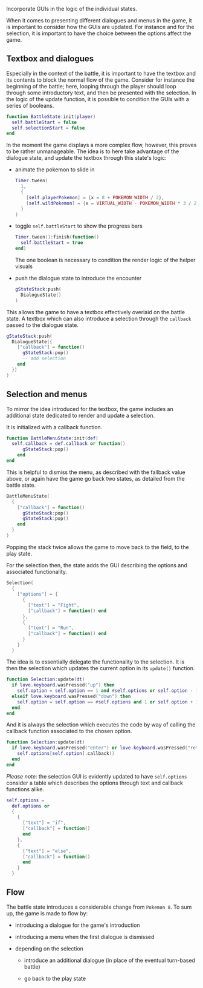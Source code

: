 Incorporate GUIs in the logic of the individual states.

When it comes to presenting different dialogues and menus in the game, it is important to consider how the GUIs are updated. For instance and for the selection, it is important to have the choice between the options affect the game.

## Textbox and dialogues

Especially in the context of the battle, it is important to have the textbox and its contents to block the normal flow of the game. Consider for instance the beginning of the battle; here, looping through the player should loop through some introductory text, and then be presented with the selection. In the logic of the update function, it is possible to condition the GUIs with a series of booleans.

```lua
function BattleState:init(player)
  self.battleStart = false
  self.selectionStart = false
end
```

In the moment the game displays a more complex flow, however, this proves to be rather unmanageable. The idea is to here take advantage of the dialogue state, and update the textbox through this state's logic:

- animate the pokemon to slide in

  ```lua
  Timer.tween(
    1,
    {
      [self.playerPokemon] = {x = 8 + POKEMON_WIDTH / 2},
      [self.wildPokemon] = {x = VIRTUAL_WIDTH - POKEMON_WIDTH * 3 / 2 - 8}
    }
  )
  ```

- toggle `self.battleStart` to show the progress bars

  ```lua
  Timer.tween():finish(function()
    self.battleStart = true
  end)
  ```

  The one boolean is necessary to condition the render logic of the helper visuals

- push the dialogue state to introduce the encounter

  ```lua
  gStateStack:push(
    DialogueState()
  )
  ```

This allows the game to have a textbox effectively overlaid on the battle state. A textbox which can also introduce a selection through the `callback` passed to the dialogue state.

```lua
gStateStack:push(
  DialogueState({
    ["callback"] = function()
      gStateStack:pop()
      -- add selection
    end
  })
)
```

## Selection and menus

To mirror the idea introduced for the textbox, the game includes an additional state dedicated to render and update a selection.

It is initialized with a callback function.

```lua
function BattleMenuState:init(def)
  self.callback = def.callback or function()
      gStateStack:pop()
    end
end
```

This is helpful to dismiss the menu, as described with the fallback value above, or again have the game go back two states, as detailed from the battle state.

```lua
BattleMenuState(
  {
    ["callback"] = function()
      gStateStack:pop()
      gStateStack:pop()
    end
  }
)
```

Popping the stack twice allows the game to move back to the field, to the play state.

For the selection then, the state adds the GUI describing the options and associated functionality.

```lua
Selection(
  {
    ["options"] = {
      {
        ["text"] = "Fight",
        ["callback"] = function() end
      },
      {
        ["text"] = "Run",
        ["callback"] = function() end
      }
    }
  }
```

The idea is to essentially delegate the functionality to the selection. It is then the selection which updates the current option in its `update()` function.

```lua
function Selection:update(dt)
  if love.keyboard.wasPressed("up") then
    self.option = self.option == 1 and #self.options or self.option - 1
  elseif love.keyboard.wasPressed("down") then
    self.option = self.option == #self.options and 1 or self.option + 1
  end
end
```

And it is always the selection which executes the code by way of calling the callback function associated to the chosen option.

```lua
function Selection:update(dt)
  if love.keyboard.wasPressed("enter") or love.keyboard.wasPressed("return") then
    self.options[self.option].callback()
  end
end
```

_Please note_: the selection GUI is evidently updated to have `self.options` consider a table which describes the options through text and callback functions alike.

```lua
self.options =
  def.options or
  {
    {
      ["text"] = "if",
      ["callback"] = function()
      end
    },
    {
      ["text"] = "else",
      ["callback"] = function()
      end
    }
  }
```

## Flow

The battle state introduces a considerable change from `Pokemon 8`. To sum up, the game is made to flow by:

- introducing a dialogue for the game's introduction

- introducing a menu when the first dialogue is dismissed

- depending on the selection

  - introduce an additional dialogue (in place of the eventual turn-based battle)

  - go back to the play state
